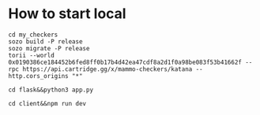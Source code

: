 # How to start local
```Start dojo
cd my_checkers
sozo build -P release
sozo migrate -P release
torii --world 0x0190386ce184452b6fed8ff0b17b4d42ea47cdf8a2d1f0a98be083f53b41662f --rpc https://api.cartridge.gg/x/mammo-checkers/katana --http.cors_origins "*"
```

```Start Flask
cd flask&&python3 app.py
```

```Start Client
cd client&&npm run dev
```
